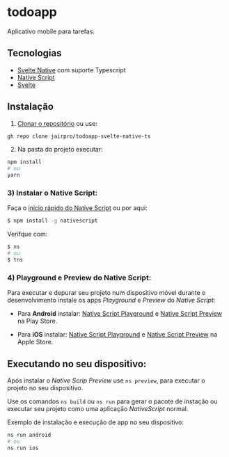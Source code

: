 # todoapp

Aplicativo mobile para tarefas.

## Tecnologias

- [Svelte Native](https://svelte-native.technology/) com suporte Typescript
- [Native Script](https://docs.nativescript.org/)
- [Svelte](https://svelte.dev/)

## Instalação

1) [Clonar o repositório](https://github.com/jairpro/todoapp-svelte-native-ts.git) ou use:
```bash
gh repo clone jairpro/todoapp-svelte-native-ts
```
2) Na pasta do projeto executar:

```bash
npm install
# ou
yarn
```

### 3) Instalar o Native Script:

Faça o [início rápido do Native Script](https://svelte-native.technology/docs#getting-started) ou por aqui:

```bash
$ npm install -g nativescript
```

Verifque com:
```bash
$ ns
# ou
$ tns
```

### 4) Playground e Preview do Native Script:

Para executar e depurar seu projeto num dispositivo móvel durante o desenvolvimento instale os apps *Playground* e *Preview* do *Native Script*:

- Para **Android** instalar: [Native Script Playground](https://play.google.com/store/apps/details?id=org.nativescript.play) e [Native Script Preview](https://play.google.com/store/apps/details?id=org.nativescript.preview) na Play Store.

- Para **iOS** instalar: [Native Script Playground](https://apps.apple.com/us/app/nativescript-playground/id1263543946) e [Native Script Preview](https://apps.apple.com/us/app/nativescript-preview/id1264484702) na Apple Store.

## Executando no seu dispositivo:

Após instalar o *Native Scrip Preview* use `ns preview`, para executar o projeto no seu dispositivo.

Use os comandos `ns build` ou `ns run` para gerar o pacote de instação ou executar seu projeto como uma aplicação *NativeScript* normal.

Exemplo de instalação e execução de app no seu dispositivo:

```bash
ns run android
# ou
ns run ios
```
